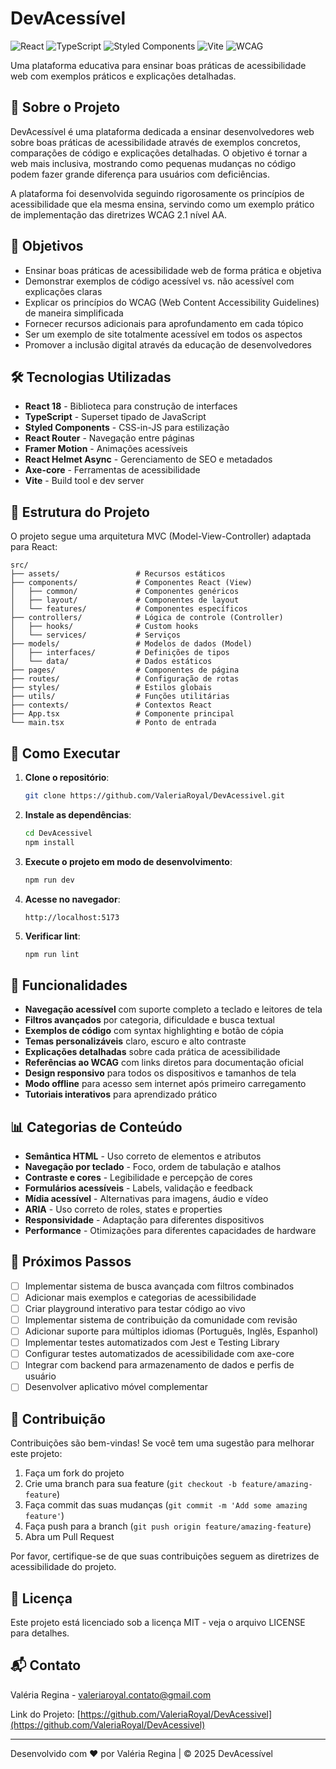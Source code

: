 # DevAcessível

![React](https://img.shields.io/badge/React-61DAFB?style=for-the-badge&logo=react&logoColor=black)
![TypeScript](https://img.shields.io/badge/TypeScript-3178C6?style=for-the-badge&logo=typescript&logoColor=white)
![Styled Components](https://img.shields.io/badge/Styled_Components-DB7093?style=for-the-badge&logo=styled-components&logoColor=white)
![Vite](https://img.shields.io/badge/Vite-646CFF?style=for-the-badge&logo=vite&logoColor=white)
![WCAG](https://img.shields.io/badge/WCAG_2.1-005A9C?style=for-the-badge&logo=w3c&logoColor=white)

Uma plataforma educativa para ensinar boas práticas de acessibilidade web com exemplos práticos e explicações detalhadas.

## 🚀 Sobre o Projeto

DevAcessível é uma plataforma dedicada a ensinar desenvolvedores web sobre boas práticas de acessibilidade através de exemplos concretos, comparações de código e explicações detalhadas. O objetivo é tornar a web mais inclusiva, mostrando como pequenas mudanças no código podem fazer grande diferença para usuários com deficiências.

A plataforma foi desenvolvida seguindo rigorosamente os princípios de acessibilidade que ela mesma ensina, servindo como um exemplo prático de implementação das diretrizes WCAG 2.1 nível AA.

## 🎯 Objetivos

- Ensinar boas práticas de acessibilidade web de forma prática e objetiva
- Demonstrar exemplos de código acessível vs. não acessível com explicações claras
- Explicar os princípios do WCAG (Web Content Accessibility Guidelines) de maneira simplificada
- Fornecer recursos adicionais para aprofundamento em cada tópico
- Ser um exemplo de site totalmente acessível em todos os aspectos
- Promover a inclusão digital através da educação de desenvolvedores

## 🛠️ Tecnologias Utilizadas

- **React 18** - Biblioteca para construção de interfaces
- **TypeScript** - Superset tipado de JavaScript
- **Styled Components** - CSS-in-JS para estilização
- **React Router** - Navegação entre páginas
- **Framer Motion** - Animações acessíveis
- **React Helmet Async** - Gerenciamento de SEO e metadados
- **Axe-core** - Ferramentas de acessibilidade
- **Vite** - Build tool e dev server

## 📁 Estrutura do Projeto

O projeto segue uma arquitetura MVC (Model-View-Controller) adaptada para React:

```
src/
├── assets/                 # Recursos estáticos
├── components/             # Componentes React (View)
│   ├── common/             # Componentes genéricos
│   ├── layout/             # Componentes de layout
│   └── features/           # Componentes específicos
├── controllers/            # Lógica de controle (Controller)
│   ├── hooks/              # Custom hooks
│   └── services/           # Serviços
├── models/                 # Modelos de dados (Model)
│   ├── interfaces/         # Definições de tipos
│   └── data/               # Dados estáticos
├── pages/                  # Componentes de página
├── routes/                 # Configuração de rotas
├── styles/                 # Estilos globais
├── utils/                  # Funções utilitárias
├── contexts/               # Contextos React
├── App.tsx                 # Componente principal
└── main.tsx                # Ponto de entrada
```

## 🚀 Como Executar

1. **Clone o repositório**:
   ```bash
   git clone https://github.com/ValeriaRoyal/DevAcessivel.git
   ```

2. **Instale as dependências**:
   ```bash
   cd DevAcessivel
   npm install
   ```

3. **Execute o projeto em modo de desenvolvimento**:
   ```bash
   npm run dev
   ```

4. **Acesse no navegador**:
   ```
   http://localhost:5173
   ```

5. **Verificar lint**:
   ```bash
   npm run lint
   ```

## 🌟 Funcionalidades

- **Navegação acessível** com suporte completo a teclado e leitores de tela
- **Filtros avançados** por categoria, dificuldade e busca textual
- **Exemplos de código** com syntax highlighting e botão de cópia
- **Temas personalizáveis** claro, escuro e alto contraste
- **Explicações detalhadas** sobre cada prática de acessibilidade
- **Referências ao WCAG** com links diretos para documentação oficial
- **Design responsivo** para todos os dispositivos e tamanhos de tela
- **Modo offline** para acesso sem internet após primeiro carregamento
- **Tutoriais interativos** para aprendizado prático

## 📊 Categorias de Conteúdo

- **Semântica HTML** - Uso correto de elementos e atributos
- **Navegação por teclado** - Foco, ordem de tabulação e atalhos
- **Contraste e cores** - Legibilidade e percepção de cores
- **Formulários acessíveis** - Labels, validação e feedback
- **Mídia acessível** - Alternativas para imagens, áudio e vídeo
- **ARIA** - Uso correto de roles, states e properties
- **Responsividade** - Adaptação para diferentes dispositivos
- **Performance** - Otimizações para diferentes capacidades de hardware

## 🔮 Próximos Passos

- [ ] Implementar sistema de busca avançada com filtros combinados
- [ ] Adicionar mais exemplos e categorias de acessibilidade
- [ ] Criar playground interativo para testar código ao vivo
- [ ] Implementar sistema de contribuição da comunidade com revisão
- [ ] Adicionar suporte para múltiplos idiomas (Português, Inglês, Espanhol)
- [ ] Implementar testes automatizados com Jest e Testing Library
- [ ] Configurar testes automatizados de acessibilidade com axe-core
- [ ] Integrar com backend para armazenamento de dados e perfis de usuário
- [ ] Desenvolver aplicativo móvel complementar

## 🤝 Contribuição

Contribuições são bem-vindas! Se você tem uma sugestão para melhorar este projeto:

1. Faça um fork do projeto
2. Crie uma branch para sua feature (`git checkout -b feature/amazing-feature`)
3. Faça commit das suas mudanças (`git commit -m 'Add some amazing feature'`)
4. Faça push para a branch (`git push origin feature/amazing-feature`)
5. Abra um Pull Request

Por favor, certifique-se de que suas contribuições seguem as diretrizes de acessibilidade do projeto.

## 📄 Licença

Este projeto está licenciado sob a licença MIT - veja o arquivo LICENSE para detalhes.

## 📬 Contato

Valéria Regina - [valeriaroyal.contato@gmail.com](mailto:valeriaroyal.contato@gmail.com)

Link do Projeto: [https://github.com/ValeriaRoyal/DevAcessivel](https://github.com/ValeriaRoyal/DevAcessivel)

---

Desenvolvido com ❤️ por Valéria Regina | © 2025 DevAcessível
